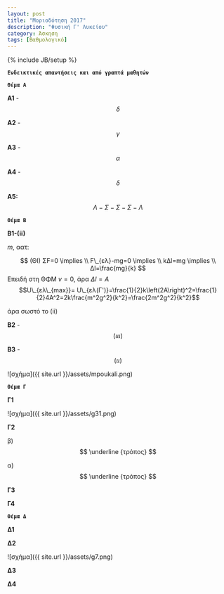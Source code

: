 ```yaml
---
layout: post
title: "Μοριοδότηση 2017"
description: "Φυσική Γ' Λυκείου"
category: Άσκηση
tags: [Βαθμολογικό]
---
```

{% include JB/setup %}



**`Ενδεικτικές απαντήσεις και από γραπτά μαθητών`**



**`Θέμα Α`**


**Α1** - $$δ$$


**Α2** - $$γ$$


**Α3** - $$α$$


**Α4** - $$δ$$


**Α5:**  $$Λ - Σ - Σ - Σ - Λ$$


**`Θέμα Β`**


**B1-(ii)**

$m$, αατ:

$$  (ΘΙ) ΣF=0 \implies \\ F\_{ελ}-mg=0 \implies \\ kΔl=mg \implies \\ Δl=\frac{mg}{k} $$
Επειδή στη ΘΦΜ $v=0$, άρα $Δl=A$
$$U\_{ελ\_{max}}= U\_{ελ(Γ')}=\frac{1}{2}k\left(2A\right)^2=\frac{1}{2}4A^2=2k\frac{m^2g^2}{k^2}=\frac{2m^2g^2}{k^2}$$

άρα σωστό το (ii)






**Β2** - $$(ιιι)$$





**Β3** - $$(ιι)$$


![σχήμα]({{ site.url }}/assets/mpoukali.png) 






**`Θέμα Γ`**




**Γ1**


![σχήμα]({{ site.url }}/assets/g31.png) 




**Γ2**





β) $$ \underline {τρόπος} $$






α) $$ \underline {τρόπος} $$




**Γ3**




**Γ4**




**`Θέμα Δ`**




**Δ1**





**Δ2**


![σχήμα]({{ site.url }}/assets/g7.png) 



**Δ3**




**Δ4**


